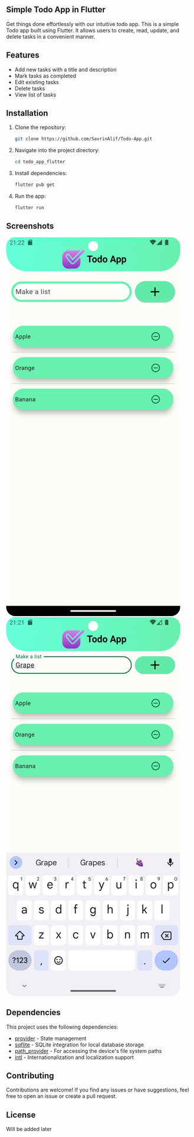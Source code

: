 ## Simple Todo App in Flutter
Get things done effortlessly with our intuitive todo app.
This is a simple Todo app built using Flutter. It allows users to create, read, update, and delete tasks in a convenient manner.

## Features

- Add new tasks with a title and description
- Mark tasks as completed
- Edit existing tasks
- Delete tasks
- View list of tasks

## Installation

1. Clone the repository:

    ```bash
   git clone https://github.com/SavrinAlif/Todo-App.git

2. Navigate into the project directory:

    ```bash
   cd todo_app_flutter

3. Install dependencies:

    ```bash
   flutter pub get

4. Run the app:

    ```bash
   flutter run

## Screenshots

![Screenshot 1](screenshots/Sanp_20240225_212219.png)
![Screenshot 2](screenshots/Snap_20240225_212128.png)

## Dependencies

This project uses the following dependencies:

- [provider](https://pub.dev/packages/provider) - State management
- [sqflite](https://pub.dev/packages/sqflite) - SQLite integration for local database storage
- [path_provider](https://pub.dev/packages/path_provider) - For accessing the device's file system paths
- [intl](https://pub.dev/packages/intl) - Internationalization and localization support

## Contributing

Contributions are welcome! If you find any issues or have suggestions, feel free to open an issue or create a pull request.

## License

Will be added later
